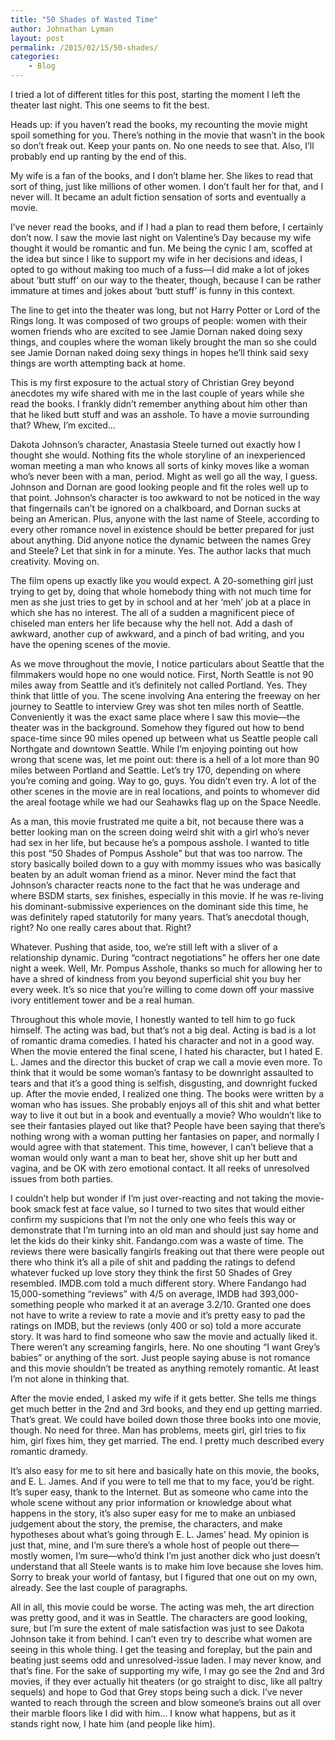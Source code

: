 ```yaml
---
title: "50 Shades of Wasted Time"
author: Johnathan Lyman
layout: post
permalink: /2015/02/15/50-shades/
categories:
    - Blog
---
```


I tried a lot of different titles for this post, starting the moment I left the theater last night. This one seems to fit the best.

Heads up: if you haven’t read the books, my recounting the movie might spoil something for you. There’s nothing in the movie that wasn’t in the book so don’t freak out. Keep your pants on. No one needs to see that. Also, I’ll probably end up ranting by the end of this.&nbsp;

My wife is a fan of the books, and I don’t blame her. She likes to read that sort of thing, just like millions of other women. I don’t fault her for that, and I never will. It became an adult fiction sensation of sorts and eventually a movie.&nbsp;

I’ve never read the books, and if I had a plan to read them before, I certainly don’t now. I saw the movie last night on Valentine’s Day because my wife thought it would be romantic and fun. Me being the cynic I am, scoffed at the idea but since I like to support my wife in her decisions and ideas, I opted to go without making too much of a fuss—I did make a lot of jokes about ‘butt stuff’ on our way to the theater, though, because I can be rather immature at times and jokes about ‘butt stuff’ is funny in this context.

The line to get into the theater was long, but not Harry Potter or Lord of the Rings long. It was composed of two groups of people: women with their women friends who are excited to see Jamie Dornan naked doing sexy things, and couples where the woman likely brought the man so she could see Jamie Dornan naked doing sexy things in hopes he’ll think said sexy things are worth attempting back at home.

This is my first exposure to the actual story of Christian Grey beyond anecdotes my wife shared with me in the last couple of years while she read the books. I frankly didn’t remember anything about him other than that he liked butt stuff and was an asshole. To have a movie surrounding that? Whew, I’m excited…

Dakota Johnson’s character, Anastasia Steele turned out exactly how I thought she would. Nothing fits the whole storyline of an inexperienced woman meeting a man who knows all sorts of kinky moves like a woman who’s never been with a man, period. Might as well go all the way, I guess. Johnson and Dornan are good looking people and fit the roles well up to that point. Johnson’s character is too awkward to not be noticed in the way that fingernails can’t be ignored on a chalkboard, and Dornan sucks at being an American. Plus, anyone with the last name of Steele, according to every other romance novel in existence should be better prepared for just about anything. Did anyone notice the dynamic between the names Grey and Steele? Let that sink in for a minute. Yes. The author lacks that much creativity. Moving on.

The film opens up exactly like you would expect. A 20-something girl just trying to get by, doing that whole homebody thing with not much time for men as she just tries to get by in school and at her ‘meh’ job at a place in which she has no interest. The all of a sudden a magnificent piece of chiseled man enters her life because why the hell not. Add a dash of awkward, another cup of awkward, and a pinch of bad writing, and you have the opening scenes of the movie.

As we move throughout the movie, I notice particulars about Seattle that the filmmakers would hope no one would notice. First, North Seattle is not 90 miles away from Seattle and it’s definitely not called Portland. Yes. They think that little of you. The scene involving Ana entering the freeway on her journey to Seattle to interview Grey was shot ten miles north of Seattle. Conveniently it was the exact same place where I saw this movie—the theater was in the background. Somehow they figured out how to bend space-time since 90 miles opened up between what us Seattle people call Northgate and downtown Seattle. While I’m enjoying pointing out how wrong that scene was, let me point out: there is a hell of a lot more than&nbsp;90 miles between Portland and Seattle. Let’s try 170, depending on where you’re coming and going. Way to go, guys. You didn’t even try.&nbsp;A lot of the other scenes in the movie are in real locations, and points to whomever did the areal footage while we had our Seahawks flag up on the Space Needle.&nbsp;

As a man, this movie frustrated me quite a bit, not because there was a better looking man on the screen doing weird shit with a girl who’s never had sex in her life, but because he’s a pompous asshole. I wanted to title this post “50 Shades of Pompus Asshole” but that was too narrow. The story basically boiled down to a guy with mommy issues who was basically beaten by an adult woman friend as a minor. Never mind the fact that Johnson’s character reacts none to the fact that he was underage and where BSDM starts, sex finishes, especially in this movie. If he was re-living his dominant-submissive experiences on the dominant side this time, he was definitely raped statutorily for many years. That’s anecdotal though, right? No one really cares about that. Right?

Whatever. Pushing that aside, too, we’re still left with a sliver of a relationship dynamic. During “contract negotiations” he offers her one date night a week. Well, Mr. Pompus Asshole, thanks so much for allowing her to have a shred of kindness from you beyond superficial shit you buy her every week. It’s so nice that you’re willing to come down off your massive ivory entitlement tower and be a real human.&nbsp;

Throughout this whole movie, I honestly wanted to tell him to go fuck himself. The acting was bad, but that’s not a big deal. Acting is bad is a lot of romantic drama comedies. I hated his character and not in a good way. When the movie entered the final scene, I hated his character, but I hated E. L. James and the director this bucket of crap we call a movie even more. To think that it would be some woman’s fantasy to be downright assaulted to tears and that it’s a good thing is selfish, disgusting, and downright fucked up. After the movie ended, I realized one thing. The books were written by a woman who has issues. She probably enjoys all of this shit and what better way to live it out but in a book and eventually a movie? Who wouldn’t like to see their fantasies played out like that? People have been saying that there’s nothing wrong with a woman putting her fantasies on paper, and normally I would agree with that statement. This time, however, I can’t believe that a woman would only want a man to beat her, shove shit up her butt and vagina, and be OK with zero emotional contact. It all reeks of unresolved issues from both parties.&nbsp;

I couldn’t help but wonder if I’m just over-reacting and not taking the movie-book smack fest at face value, so I turned to two sites that would either confirm my suspicions that I’m not the only one who feels this way or demonstrate that I’m turning into an old man and should just say home and let the kids do their kinky shit. Fandango.com was a waste of time. The reviews there were basically fangirls freaking out that there were people out there who think it’s all a pile of shit and padding the ratings to defend whatever fucked up love story they think the first 50 Shades of Grey resembled. IMDB.com told a much different story. Where Fandango had 15,000-something “reviews” with 4/5 on average, IMDB had 393,000-something people who marked it at an average 3.2/10. Granted one does not have to write a review to rate a movie and it’s pretty easy to pad the ratings on IMDB, but the reviews (only 400 or so) told a more accurate story. It was hard to find someone who saw the movie and actually liked it. There weren’t any screaming fangirls, here. No one shouting “I want Grey’s babies” or anything of the sort. Just people saying abuse is not romance and this movie shouldn’t be treated as anything remotely romantic. At least I’m not alone in thinking that.

After the movie ended, I asked my wife if it gets better. She tells me things get much better in the 2nd and 3rd books, and they end up getting married. That’s great. We could have boiled down those three books into one movie, though. No need for three. Man has problems, meets girl, girl tries to fix him, girl fixes him, they get married. The end. I pretty much described every romantic dramedy.&nbsp;

It’s also easy for me to sit here and basically hate on this movie, the books, and E. L. James. And if you were to tell me that to my face, you’d be right. It’s super easy, thank to the Internet. But as someone who came into the whole scene without any prior information or knowledge about what happens in the story, it’s also super easy for me to make an unbiased judgement about the story, the premise, the characters, and make hypotheses about what’s going through E. L. James’ head. My opinion is just that, mine, and I’m sure there’s a whole host of people out there—mostly women, I’m sure—who’d think I’m just another dick who just doesn’t understand that all Steele wants is to make him love because she loves him. Sorry to break your world of fantasy, but I figured that one out on my own, already. See the last couple of paragraphs.

All in all, this movie could be worse. The acting was meh, the art direction was pretty good, and it was in Seattle. The characters are good looking, sure, but I’m sure the extent of male satisfaction was just to see Dakota Johnson take it from behind. I can’t even try to describe what women are seeing in this whole thing. I get the teasing and foreplay, but the pain and beating just seems odd and unresolved-issue laden. I may never know, and that’s fine. For the sake of supporting my wife, I may go see the 2nd and 3rd movies, if they ever actually hit theaters (or go straight to disc, like all paltry sequels) and hope to God that Grey stops being such a dick. I’ve never wanted to reach through the screen and blow someone’s brains out all over their marble floors like I did with him… I know what happens, but as it stands right now, I hate him (and people like him).&nbsp;

